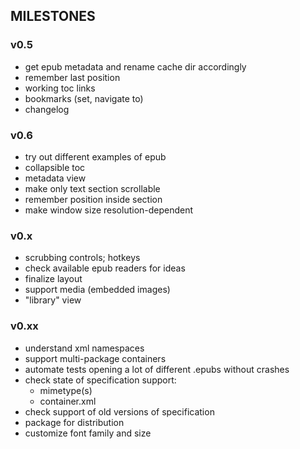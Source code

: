 ## MILESTONES
### v0.5
- get epub metadata and rename cache dir accordingly
- remember last position
- working toc links
- bookmarks (set, navigate to)
- changelog

### v0.6
- try out different examples of epub
- collapsible toc
- metadata view
- make only text section scrollable
- remember position inside section
- make window size resolution-dependent

### v0.x
- scrubbing controls; hotkeys
- check available epub readers for ideas
- finalize layout
- support media (embedded images)
- "library" view

### v0.xx
- understand xml namespaces
- support multi-package containers
- automate tests opening a lot of different .epubs without crashes
- check state of specification support:
	- mimetype(s)
	- container.xml
- check support of old versions of specification
- package for distribution
- customize font family and size

